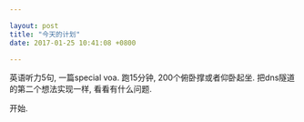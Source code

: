 ```yaml
---

layout: post
title: "今天的计划"
date: 2017-01-25 10:41:08 +0800

---
```


英语听力5句, 一篇special voa. 跑15分钟, 200个俯卧撑或者仰卧起坐.
把dns隧道的第二个想法实现一样, 看看有什么问题.

开始.
